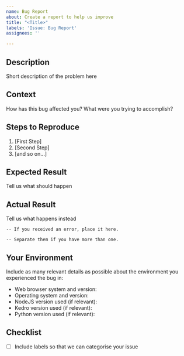 ```yaml
---
name: Bug Report
about: Create a report to help us improve
title: "<Title>"
labels: 'Issue: Bug Report'
assignees: ''

---
```


## Description
Short description of the problem here

## Context
How has this bug affected you? What were you trying to accomplish?

## Steps to Reproduce

1. [First Step]
2. [Second Step]
3. [and so on...]

## Expected Result
Tell us what should happen

## Actual Result
Tell us what happens instead

```
-- If you received an error, place it here.
```

```
-- Separate them if you have more than one.
```

## Your Environment
Include as many relevant details as possible about the environment you experienced the bug in:

* Web browser system and version:
* Operating system and version:
* NodeJS version used (if relevant):
* Kedro version used (if relevant):
* Python version used (if relevant):

## Checklist
- [ ] Include labels so that we can categorise your issue
